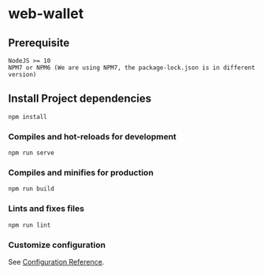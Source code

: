 # web-wallet

## Prerequisite
```
NodeJS >= 10
NPM7 or NPM6 (We are using NPM7, the package-lock.json is in different version)
```

## Install Project dependencies
```
npm install
```

### Compiles and hot-reloads for development
```
npm run serve
```

### Compiles and minifies for production
```
npm run build
```

### Lints and fixes files
```
npm run lint
```

### Customize configuration
See [Configuration Reference](https://cli.vuejs.org/config/).

